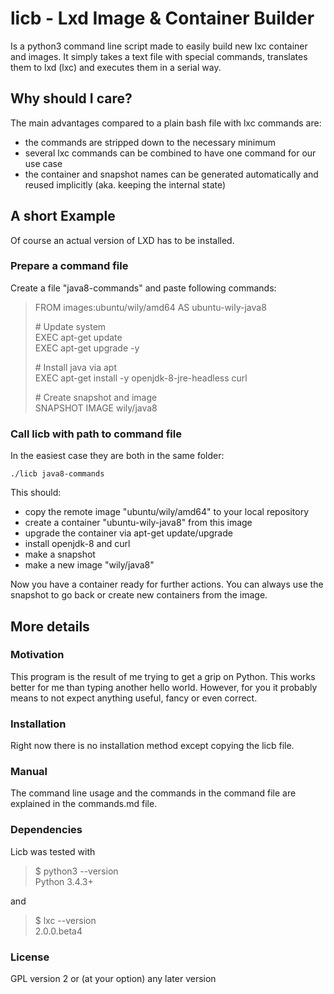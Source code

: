 # licb - Lxd Image & Container Builder
Is a python3 command line script made to easily build new lxc container and images.
It simply takes a text file with special commands, translates them to lxd (lxc) and executes them in a serial way.

## Why should I care?
The main advantages compared to a plain bash file with lxc commands are:
- the commands are stripped down to the necessary minimum
- several lxc commands can be combined to have one command for our use case
- the container and snapshot names can be generated automatically and reused implicitly (aka. keeping the internal state)

## A short Example
Of course an actual version of LXD has to be installed.  
### Prepare a command file  
Create a file "java8-commands" and paste following commands:
> FROM images:ubuntu/wily/amd64 AS ubuntu-wily-java8  
>
> \# Update system  
> EXEC apt-get update  
> EXEC apt-get upgrade -y  
>
> \# Install java via apt  
> EXEC apt-get install -y openjdk-8-jre-headless curl  
>
> \# Create snapshot and image  
> SNAPSHOT
> IMAGE wily/java8

### Call licb with path to command file  
In the easiest case they are both in the same folder:

`./licb java8-commands`  

This should:
- copy the remote image "ubuntu/wily/amd64" to your local repository
- create a container "ubuntu-wily-java8" from this image
- upgrade the container via apt-get update/upgrade
- install openjdk-8 and curl
- make a snapshot
- make a new image "wily/java8"

Now you have a container ready for further actions. You can always use the snapshot to go back or create new containers from the image.

## More details
### Motivation
This program is the result of me trying to get a grip on Python. This works better for me than typing another hello world. However, for you it probably means to not expect anything useful, fancy or even correct.

### Installation
Right now there is no installation method except copying the licb file.

### Manual
The command line usage and the commands in the command file are explained in the commands.md file.

### Dependencies
Licb was tested with

> $ python3 --version  
> Python 3.4.3+

and

> $ lxc --version  
> 2.0.0.beta4

### License
GPL version 2 or (at your option) any later version
